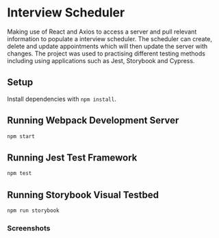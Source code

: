 # Interview Scheduler

Making use of React and Axios to access a server and pull relevant information to populate a interview scheduler.
The scheduler can create, delete and update appointments which will then update the server with changes.
The project was used to practising different testing methods including using applications such as Jest, Storybook and Cypress.

## Setup

Install dependencies with `npm install`.

## Running Webpack Development Server

```sh
npm start
```

## Running Jest Test Framework

```sh
npm test
```

## Running Storybook Visual Testbed

```sh
npm run storybook
```

### Screenshots

